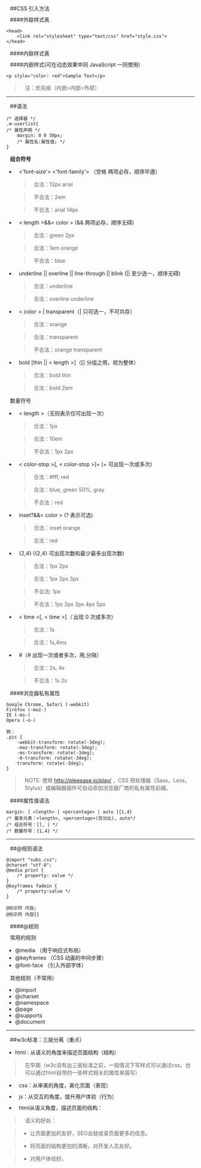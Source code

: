 ##CSS 引入方法

####外联样式表 

    <head> 
        <link rel="stylesheet" type="text/css" href="style.css"> 
    </head>

####内联样式表 
    <head> 
        <style type="text/css"> p { margin: 10px; } </style> 
    </head>

####内嵌样式(可在动态效果中同 JavaScript 一同使用) 

    <p style="color: red">Sample Text</p>


>注：优先级（内嵌>内部>外部）

***

##语法

    /* 选择器 */ 
    .m-userlist{ 
    /* 属性声明 */ 
        margin: 0 0 30px; 
        /* 属性名:属性值; */
    }

**组合符号**

* <'font-size'> <'font-family'> （空格 两项必存，顺序毕遵）

    >合法：12px arial

    >不合法：2em

    >不合法：arial 14px

* < length >&&< color > (&& 两项必存，顺序无碍)

    >合法：green 2px

    >合法：1em orange

    >不合法：blue

* underline || overline || line-through || blink (|| 至少选一，顺序无碍)

    >合法：underline

    >合法：overline underline

* < color > | transparent（| 只可选一，不可共存）

    >合法：orange

    >合法：transparent

    >不合法：orange transparent

* bold [thin || < length >]（[] 分组之用，视为整体）

    >合法：bold thin

    >合法：bold 2em

数量符号

* < length >（无则表示仅可出现一次）

    >合法：1px

    >合法：10em

    >不合法：1px 2px

* < color-stop >[, < color-stop >]+ (+ 可出现一次或多次)

    >合法：#fff, red

    >合法：blue, green 50%, gray

    >不合法：red

* inset?&&< color > (? 表示可选)

    >合法：inset orange

    >合法：red

* <length>{2,4} ({2,4} 可出现次数和最少最多出现次数)

    >合法：1px 2px

    >合法：1px 2px 3px

    >不合法: 1px

    >不合法：1px 2px 3px 4px 5px

* < time >[, < time >]*（* 出现 0 次或多次）

    >合法：1s

    >合法：1s,4ms

* <time>#（# 出现一次或者多次，用,分隔）

    >合法：2s, 4s

    >不合法：1s 2s





####浏览器私有属性

    Google Chrome, Safari (-webkit)
    Firefox (-moz-)
    IE (-ms-)
    Opera (-o-)

    例：
    .pic {
        -webkit-transform: rotate(-3deg);
        -moz-transform: rotate(-3deg);
        -ms-transform: rotate(-3deg);
        -0-transform: rotate(-3deg);
        transform: rotate(-3deg);
    }

>NOTE: 使用 http://pleeease.io/play/ ，CSS 预处理器（Sass，Less，Stylus）或编辑器插件可自动添加浏览器厂商的私有属性前缀。

####属性值语法

    margin: [ <length> | <percentage> | auto ]{1,4}
    /* 基本元素：<length>, <percentage>(百分比), auto*/
    /* 组合符号：[], | */
    /* 数量符号：{1,4} */

***

##@规则语法

    @import "subs.css";
    @charset "utf-8";
    @media print {
        /* property: value */
    }
    @keyframes fadein {
        /* property:value */
    }

    @标示符 内容;
    @标示符 内容{}
	
####@规则

常用的规则

* @media （用于响应式布局）
* @keyframes （CSS 动画的中间步骤）
* @font-face （引入外部字体）
	
其他规则（不常用）

* @import
* @charset
* @namespace
* @page
* @supports
* @document

***
##w3c标准：三层分离（重点）

* html : 从语义的角度来描述页面结构（结构）

>在早期（w3c没有出三层标准之前，一般情况下写样式可以通过css，也可以通过html自带的一些样式相关的属性来描写）

* css：从审美的角度，美化页面（表现）

* js：从交互的角度，提升用户体验（行为）

* html从语义角度，描述页面的结构：

>语义的好处：

>* 让页面更加的友好，SEO会就收录页面更多的信息。

>* 将页面的结构更加的清晰，对开发人员友好。

>* 对用户体验好。

